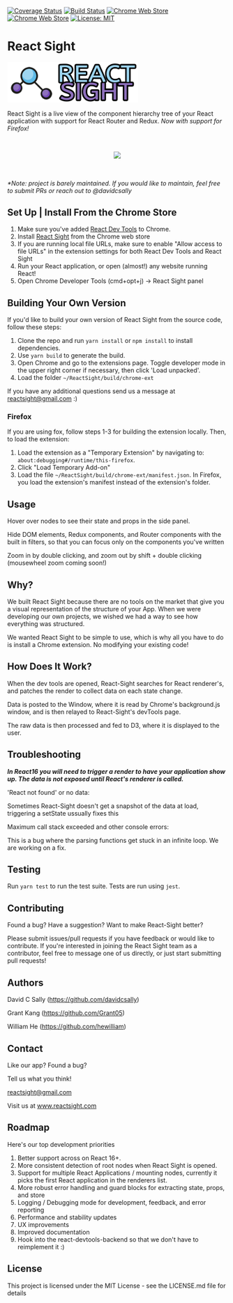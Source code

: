 [![Coverage Status](https://coveralls.io/repos/github/React-Sight/React-Sight/badge.svg?branch=master)](https://coveralls.io/github/React-Sight/React-Sight?branch=master)
[![Build Status](https://travis-ci.org/React-Sight/React-Sight.svg?branch=master)](https://travis-ci.org/React-Sight/React-Sight)
[![Chrome Web Store](https://img.shields.io/chrome-web-store/users/aalppolilappfakpmdfdkpppdnhpgifn.svg)](https://chrome.google.com/webstore/detail/react-sight/aalppolilappfakpmdfdkpppdnhpgifn)
[![Chrome Web Store](https://img.shields.io/chrome-web-store/v/aalppolilappfakpmdfdkpppdnhpgifn.svg)](https://chrome.google.com/webstore/detail/react-sight/aalppolilappfakpmdfdkpppdnhpgifn)
[![License: MIT](https://img.shields.io/badge/License-MIT-blue.svg)](https://opensource.org/licenses/MIT)
# React Sight
<img src="/assets/sidewaylogo4.png" width="300"/>
<br />

React Sight is a live view of the component hierarchy tree of your React application with support for React Router and Redux. _Now with support for Firefox!_

<br/>
<p align="center">
  <img src="/assets/testingDEMO.gif">
</p>
<br/>

_*Note: project is *barely* maintained. If you would like to maintain, feel free to submit PRs or reach out to @davidcsally_

## Set Up | Install From the Chrome Store

1. Make sure you've added [React Dev Tools](https://chrome.google.com/webstore/detail/react-developer-tools/fmkadmapgofadopljbjfkapdkoienihi) to Chrome. 
1. Install [React Sight](https://chrome.google.com/webstore/detail/react-sight/aalppolilappfakpmdfdkpppdnhpgifn) from the Chrome web store
1. If you are running local file URLs, make sure to enable "Allow access to file URLs" in the extension settings for both React Dev Tools and React Sight
1. Run your React application, or open (almost!) any website running React!
1. Open Chrome Developer Tools (cmd+opt+j) -> React Sight panel

## Building Your Own Version

If you'd like to build your own version of React Sight from the source code, follow these steps:

1. Clone the repo and run `yarn install` or `npm install` to install dependencies.
1. Use `yarn build` to generate the build.
1. Open Chrome and go to the extensions page. Toggle developer mode in the upper right corner if necessary, then click 'Load unpacked'.
1. Load the folder `~/ReactSight/build/chrome-ext`

If you have any additional questions send us a message at reactsight@gmail.com :)

### Firefox 

If you are using fox, follow steps 1-3 for building the extension locally. Then, to load the extension: 

1. Load the extension as a "Temporary Extension" by navigating to: `about:debugging#/runtime/this-firefox`.
1. Click "Load Temporary Add-on"
1. Load the file `~/ReactSight/build/chrome-ext/manifest.json`. In Firefox, you load the extension's manifest instead of the extension's folder.

## Usage

Hover over nodes to see their state and props in the side panel. 

Hide DOM elements, Redux components, and Router components with the built in filters, so that you can focus only on the components you've written

Zoom in by double clicking, and zoom out by shift + double clicking (mousewheel zoom coming soon!)

## Why?

We built React Sight because there are no tools on the market that give you a visual representation of the structure of your App. When we were developing our own projects, we wished we had a way to see how everything was structured.

We wanted React Sight to be simple to use, which is why all you have to do is install a Chrome extension. No modifying your existing code!

## How Does It Work?

When the dev tools are opened, React-Sight searches for React renderer's, and patches the render to collect data on each state change.

Data is posted to the Window, where it is read by Chrome's background.js window, and is then relayed to React-Sight's devTools page.

The raw data is then processed and fed to D3, where it is displayed to the user.

## Troubleshooting

***In React16 you will need to trigger a render to have your application show up. The data is not exposed until React's renderer is called.***

'React not found' or no data:

Sometimes React-Sight doesn't get a snapshot of the data at load, triggering a setState ussually fixes this

Maximum call stack exceeded and other console errors:

This is a bug where the parsing functions get stuck in an infinite loop. We are working on a fix.

## Testing

Run `yarn test` to run the test suite. Tests are run using `jest`.

## Contributing

Found a bug? Have a suggestion? Want to make React-Sight better?

Please submit issues/pull requests if you have feedback or would like to contribute. If you're interested in joining the React Sight team as a contributor, feel free to message one of us directly, or just start submitting pull requests!

## Authors

David C Sally (https://github.com/davidcsally)

Grant Kang (https://github.com/Grant05)

William He (https://github.com/hewilliam)

## Contact

Like our app? Found a bug? 

Tell us what you think!

reactsight@gmail.com

Visit us at www.reactsight.com

## Roadmap 

Here's our top development priorities

1. Better support across on React 16+.
1. More consistent detection of root nodes when React Sight is opened.
1. Support for multiple React Applications / mounting nodes, currently it picks the first React application in the renderers list.
1. More robust error handling and guard blocks for extracting state, props, and store
1. Logging / Debugging mode for development, feedback, and error reporting
1. Performance and stability updates
1. UX improvements
1. Improved documentation
1. Hook into the react-devtools-backend so that we don't have to reimplement it :)

## License

This project is licensed under the MIT License - see the LICENSE.md file for details
